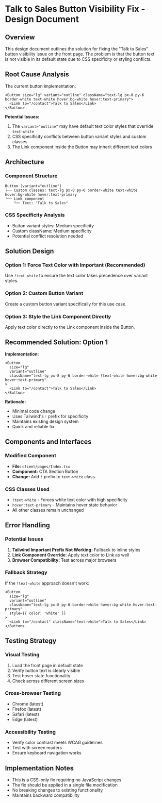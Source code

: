 # Talk to Sales Button Visibility Fix - Design Document

## Overview

This design document outlines the solution for fixing the "Talk to Sales" button visibility issue on the front page. The problem is that the button text is not visible in its default state due to CSS specificity or styling conflicts.

## Root Cause Analysis

The current button implementation:
```tsx
<Button size="lg" variant="outline" className="text-lg px-8 py-6 border-white text-white hover:bg-white hover:text-primary">
  <Link to="/contact">Talk to Sales</Link>
</Button>
```

**Potential Issues:**
1. The `variant="outline"` may have default text color styles that override `text-white`
2. CSS specificity conflicts between button variant styles and custom classes
3. The Link component inside the Button may inherit different text colors

## Architecture

### Component Structure
```
Button (variant="outline")
├── Custom classes: text-lg px-8 py-6 border-white text-white hover:bg-white hover:text-primary
└── Link component
    └── Text: "Talk to Sales"
```

### CSS Specificity Analysis
- Button variant styles: Medium specificity
- Custom className: Medium specificity  
- Potential conflict resolution needed

## Solution Design

### Option 1: Force Text Color with Important (Recommended)
Use `!text-white` to ensure the text color takes precedence over variant styles.

### Option 2: Custom Button Variant
Create a custom button variant specifically for this use case.

### Option 3: Style the Link Component Directly
Apply text color directly to the Link component inside the Button.

## Recommended Solution: Option 1

**Implementation:**
```tsx
<Button 
  size="lg" 
  variant="outline" 
  className="text-lg px-8 py-6 border-white !text-white hover:bg-white hover:text-primary"
>
  <Link to="/contact">Talk to Sales</Link>
</Button>
```

**Rationale:**
- Minimal code change
- Uses Tailwind's `!` prefix for specificity
- Maintains existing design system
- Quick and reliable fix

## Components and Interfaces

### Modified Component
- **File:** `client/pages/Index.tsx`
- **Component:** CTA Section Button
- **Change:** Add `!` prefix to `text-white` class

### CSS Classes Used
- `!text-white` - Forces white text color with high specificity
- `hover:text-primary` - Maintains hover state behavior
- All other classes remain unchanged

## Error Handling

### Potential Issues
1. **Tailwind Important Prefix Not Working:** Fallback to inline styles
2. **Link Component Override:** Apply text color to Link as well
3. **Browser Compatibility:** Test across major browsers

### Fallback Strategy
If the `!text-white` approach doesn't work:
```tsx
<Button 
  size="lg" 
  variant="outline" 
  className="text-lg px-8 py-6 border-white hover:bg-white hover:text-primary"
  style={{ color: 'white' }}
>
  <Link to="/contact" className="text-white">Talk to Sales</Link>
</Button>
```

## Testing Strategy

### Visual Testing
1. Load the front page in default state
2. Verify button text is clearly visible
3. Test hover state functionality
4. Check across different screen sizes

### Cross-browser Testing
- Chrome (latest)
- Firefox (latest)  
- Safari (latest)
- Edge (latest)

### Accessibility Testing
- Verify color contrast meets WCAG guidelines
- Test with screen readers
- Ensure keyboard navigation works

## Implementation Notes

- This is a CSS-only fix requiring no JavaScript changes
- The fix should be applied in a single file modification
- No breaking changes to existing functionality
- Maintains backward compatibility
